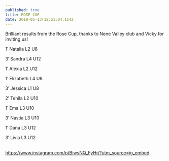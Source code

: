 ```yaml
---
published: true
title: ROSE CUP
date: 2018-05-13T18:51:04.114Z
---
```

Brilliant results from the Rose Cup, thanks to Nene Valley club and Vicky for inviting us!



1′ Natalia L2 U8

3′ Sandra L4 U12

1′ Alexia L2 U12

1′ Elizabeth L4 U8

3′ Jessica L1 U8

2′ Tehila L2 U10

1′ Ema L3 U10

3′ Nastia L3 U10

1′ Dana L3 U12

3′ Livia L3 U12

\
<https://www.instagram.com/p/BiwsNQ_FyHr/?utm_source=ig_embed>
